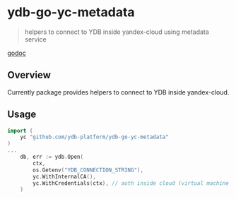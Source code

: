 # ydb-go-yc-metadata

> helpers to connect to YDB inside yandex-cloud using metadata service  

[godoc](https://godoc.org/github.com/ydb-platform/ydb-go-yc-metadata/)

## Overview <a name="Overview"></a>

Currently package provides helpers to connect to YDB inside yandex-cloud.

## Usage <a name="Usage"></a>

```go
import (
	yc "github.com/ydb-platform/ydb-go-yc-metadata"
)
...
    db, err := ydb.Open(
        ctx,
		os.Getenv("YDB_CONNECTION_STRING"),
        yc.WithInternalCA(),
        yc.WithCredentials(ctx), // auth inside cloud (virtual machine or yandex function)
    )
    
```
